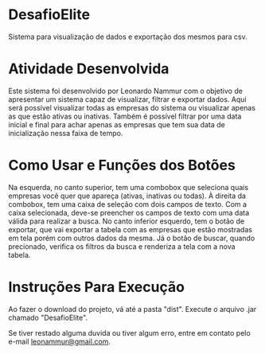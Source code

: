# DesafioElite
Sistema para visualização de dados e exportação dos mesmos para csv.

# Atividade Desenvolvida
Este sistema foi desenvolvido por Leonardo Nammur com o objetivo de apresentar um sistema capaz de visualizar, filtrar e exportar dados.
Aqui será possível visualizar todas as empresas do sistema ou visualizar apenas as que estão ativas ou inativas. Também é possível filtrar por uma data
inicial e final para achar apenas as empresas que tem sua data de inicialização nessa faixa de tempo.

# Como Usar e Funções dos Botões
Na esquerda, no canto superior, tem uma combobox que seleciona quais empresas você quer que apareça (ativas, inativas ou todas). À direita da combobox,
tem uma caixa de seleção com dois campos de texto. Com a caixa selecionada, deve-se preencher os campos de texto com uma data válida para realizar a busca.
No canto inferior esquerdo, tem o botão de exportar, que vai exportar a tabela com as empresas que estão mostradas em tela porém com outros dados da mesma.
Já o botão de buscar, quando precionado, verifica os filtros da busca e renderiza a tela com a nova tabela.


# Instruções Para Execução
Ao fazer o download do projeto, vá até a pasta "dist".
Execute o arquivo .jar chamado "DesafioElite".

Se tiver restado alguma duvida ou tiver algum erro, entre em contato pelo e-mail leonammur@gmail.com.
